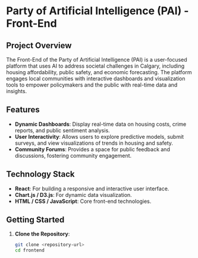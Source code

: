 # Party of Artificial Intelligence (PAI) - Front-End

## Project Overview
The Front-End of the Party of Artificial Intelligence (PAI) is a user-focused platform that uses AI to address societal challenges in Calgary, including housing affordability, public safety, and economic forecasting. The platform engages local communities with interactive dashboards and visualization tools to empower policymakers and the public with real-time data and insights.

## Features
- **Dynamic Dashboards**: Display real-time data on housing costs, crime reports, and public sentiment analysis.
- **User Interactivity**: Allows users to explore predictive models, submit surveys, and view visualizations of trends in housing and safety.
- **Community Forums**: Provides a space for public feedback and discussions, fostering community engagement.

## Technology Stack
- **React**: For building a responsive and interactive user interface.
- **Chart.js / D3.js**: For dynamic data visualization.
- **HTML / CSS / JavaScript**: Core front-end technologies.

## Getting Started
1. **Clone the Repository**:
   ```bash
   git clone <repository-url>
   cd frontend
